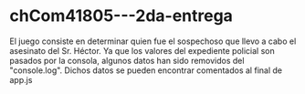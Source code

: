 # chCom41805---2da-entrega



El juego consiste en determinar quien fue el sospechoso que llevo a cabo el asesinato del Sr. Héctor.
Ya que los valores del expediente policial son pasados por la consola, algunos datos han sido removidos del "console.log".
Dichos datos se pueden encontrar comentados al final de app.js
